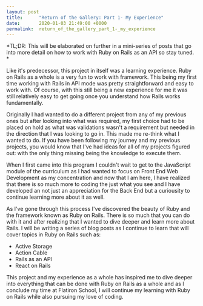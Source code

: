 ```yaml
---
layout: post
title:      "Return of the Gallery: Part 1- My Experience"
date:       2020-01-03 21:49:00 +0000
permalink:  return_of_the_gallery_part_1-_my_experience
---
```



*TL;DR: This will be elaborated on further in a mini-series of posts that go into more detail on how to work with Ruby on Rails as an API so stay tuned. *

Like it's predecessor, this project in itself was a learning experience. Ruby on Rails as a whole is a very fun to work with framework. This being my first time working with Rails in API mode was pretty straightforward and easy to work with. Of course, with this still being a new experience for me it was still relatively easy to get going once you understand how Rails works fundamentally. 

Originally I had wanted to do a different project from any of my previous ones but after looking into what was required, my first choice had to be placed on hold as what was validations wasn't a requirement but needed in the direction that I was looking to go in. This made me re-think what I wanted to do. If you have been following my journey and my previous projects, you would know that I've had ideas for all of my projects figured out: with the only thing missing being the knowledge to execute them. 

When I first came into this program I couldn't wait to get to the JavaScript module of the curriculum as I had wanted to focus on Front End Web Development as my concentration and now that I am here, I have realized that there is so much more to coding the just what you see and I have developed an not just an appreciation for the Back End but a curiousity to continue learning more about it as well. 

As I've gone through this process I've discovered the beauty of Ruby and the framework known as Ruby on Rails. There is so much that you can do with it and after realizing that I wanted to dive deeper and learn more about Rails. I will be writing a series of blog posts as I continue to learn that will cover topics in Ruby on Rails such as:

* Active Storage
* Action Cable
* Rails as an API
* React on Rails

This project and my experience as a whole has inspired me to dive deeper into everything that can be done with Ruby on Rails as a whole and as I conclude my time at Flatiron School, I will continue my learning with Ruby on Rails while also pursuing my love of coding. 
